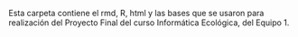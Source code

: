 Esta carpeta contiene el rmd, R, html y las bases que se usaron para realización del Proyecto Final del curso Informática Ecológica, del Equipo 1.
